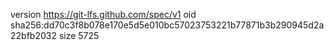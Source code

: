 version https://git-lfs.github.com/spec/v1
oid sha256:dd70c3f8b078e170e5d5e010bc57023753221b77871b3b290945d2a22bfb2032
size 5725
